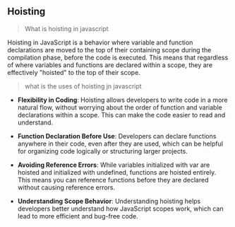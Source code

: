 ## Hoisting

> What is hoisting in javascript

Hoisting in JavaScript is a behavior where variable and function declarations are moved to the top of their containing scope during the compilation phase, before the code is executed. This means that regardless of where variables and functions are declared within a scope, they are effectively "hoisted" to the top of their scope.

> what is the uses of hoisting jn javascript

- **Flexibility in Coding**: Hoisting allows developers to write code in a more natural flow, without worrying about the order of function and variable declarations within a scope. This can make the code easier to read and understand.

- **Function Declaration Before Use**: Developers can declare functions anywhere in their code, even after they are used, which can be helpful for organizing code logically or structuring larger projects.

- **Avoiding Reference Errors**: While variables initialized with var are hoisted and initialized with undefined, functions are hoisted entirely. This means you can reference functions before they are declared without causing reference errors.

- **Understanding Scope Behavior**: Understanding hoisting helps developers better understand how JavaScript scopes work, which can lead to more efficient and bug-free code.